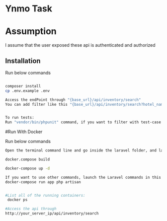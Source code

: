 # Ynmo Task

# Assumption
I assume that the user exposed these api is authenticated and authorized

## Installation
Run below commands
```bash

composer install
cp .env.example .env

Access the endPoint through "{base_url}/api/inventory/search"
You can add filter like this "{base_url}/api/inventory/search?hotel_name=x&destination=x&price_range=100:200&sort_by=price"


To run tests:
Run "vendor/bin/phpunit" command, if you want to filter with test-case run "vendor/bin/phpunit --filter='test-case name'"

```
#Run With Docker

Run below commands
```bash
Open the terminal command line and go inside the laravel folder, and launch this commands:

docker.compose build

docker-compose up -d

If you want to use other commands, launch the Laravel commands in this way:
docker-compose run app php artisan


#List all of the running containers:
 docker ps

#Access the api through
http://your_server_ip/api/inventory/search

```
